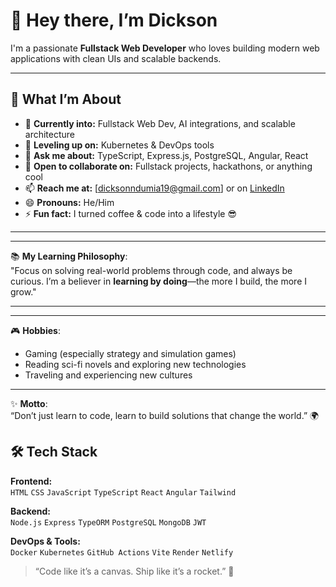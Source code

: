 # 👋 Hey there, I’m Dickson

I'm a passionate **Fullstack Web Developer** who loves building modern web applications with clean UIs and scalable backends.

---

## 🚀 What I’m About

- 👀 **Currently into:** Fullstack Web Dev, AI integrations, and scalable architecture  
- 🌱 **Leveling up on:** Kubernetes & DevOps tools  
- 💬 **Ask me about:** TypeScript, Express.js, PostgreSQL, Angular, React  
- 💞️ **Open to collaborate on:** Fullstack projects, hackathons, or anything cool  
- 📫 **Reach me at:** [dicksonndumia19@gmail.com] or on [LinkedIn](www.linkedin.com/in/dickson-ndumia-a3151034)  
- 😄 **Pronouns:** He/Him  
- ⚡ **Fun fact:** I turned coffee & code into a lifestyle 😎

---

---
📚 **My Learning Philosophy**:  
"Focus on solving real-world problems through code, and always be curious. I’m a believer in **learning by doing**—the more I build, the more I grow."

---

---
🎮 **Hobbies**:  
- Gaming (especially strategy and simulation games)  
- Reading sci-fi novels and exploring new technologies  
- Traveling and experiencing new cultures

---
✨ **Motto**:  
“Don’t just learn to code, learn to build solutions that change the world.” 🌍


## 🛠️ Tech Stack

**Frontend:**  
`HTML` `CSS` `JavaScript` `TypeScript` `React` `Angular` `Tailwind`

**Backend:**  
`Node.js` `Express` `TypeORM` `PostgreSQL` `MongoDB` `JWT`

**DevOps & Tools:**  
`Docker` `Kubernetes` `GitHub Actions` `Vite` `Render` `Netlify`


> “Code like it’s a canvas. Ship like it’s a rocket.” 🚀
